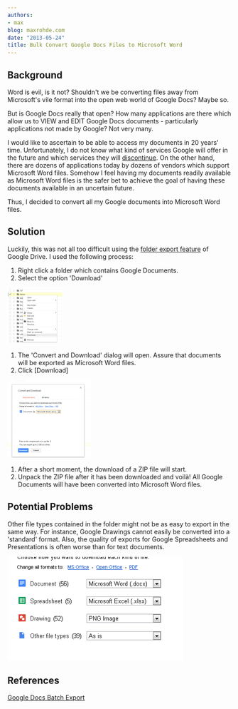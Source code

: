 ```yaml
---
authors:
- max
blog: maxrohde.com
date: "2013-05-24"
title: Bulk Convert Google Docs Files to Microsoft Word
---
```


## Background

Word is evil, is it not? Shouldn't we be converting files away from Microsoft's vile format into the open web world of Google Docs? Maybe so.

But is Google Docs really that open? How many applications are there which allow us to VIEW and EDIT Google Docs documents - particularly applications not made by Google? Not very many.

I would like to ascertain to be able to access my documents in 20 years' time. Unfortunately, I do not know what kind of services Google will offer in the future and which services they will [discontinue](http://en.wikipedia.org/wiki/List_of_Google_products). On the other hand, there are dozens of applications today by dozens of vendors which support Microsoft Word files. Somehow I feel having my documents readily available as Microsoft Word files is the safer bet to achieve the goal of having these documents available in an uncertain future.

Thus, I decided to convert all my Google documents into Microsoft Word files.

## Solution

Luckily, this was not all too difficult using the [folder export feature](http://support.google.com/drive/bin/answer.py?hl=en&answer=2423534) of Google Drive. I used the following process:

1. Right click a folder which contains Google Documents.
2. Select the option 'Download'

![](images/052413_0449_bulkconvert1.png)

1. The 'Convert and Download' dialog will open. Assure that documents will be exported as Microsoft Word files.
2. Click \[Download\]

![](images/052413_0449_bulkconvert2.png)

1. After a short moment, the download of a ZIP file will start.
2. Unpack the ZIP file after it has been downloaded and voilà! All Google Documents will have been converted into Microsoft Word files.

## Potential Problems

Other file types contained in the folder might not be as easy to export in the same way. For instance, Google Drawings cannot easily be converted into a 'standard' format. Also, the quality of exports for Google Spreadsheets and Presentations is often worse than for text documents.

![](images/052413_0449_bulkconvert3.png)

## References

[Google Docs Batch Export](http://googlesystem.blogspot.co.nz/2009/10/export-google-docs.html)